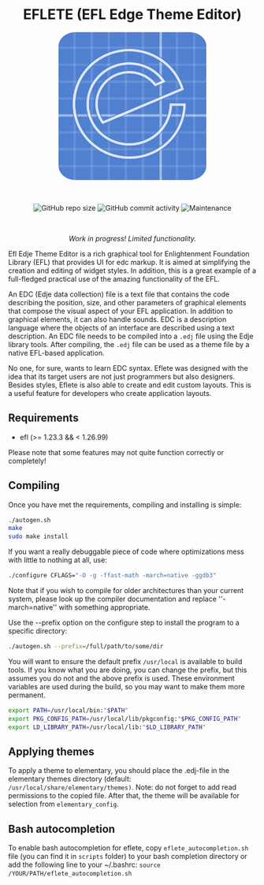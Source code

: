 <h1 align="center">EFLETE (EFL Edge Theme Editor)</h1>

<p align="center">
  <img src="./data/images/eflete.svg" width="300" height="300" border="0"></>
</p>

<br/>
<p align="center">
  <img alt="GitHub repo size" src="https://img.shields.io/github/repo-size/dimmus/eflete?style=for-the-badge">
  <img alt="GitHub commit activity" src="https://img.shields.io/github/commit-activity/w/dimmus/eflete?style=for-the-badge">
  <img alt="Maintenance" src="https://img.shields.io/maintenance/yes/2022?style=for-the-badge">
</p>
<br/>

<p align="center">
  <i>Work in progress! Limited functionality.</i>
</p>

Efl Edje Theme Editor is a rich graphical tool for Enlightenment Foundation Library (EFL) that provides UI for edc markup. It is aimed at simplifying the creation and editing of widget styles. In addition, this is a great example of a full-fledged practical use of the amazing functionality of the EFL.

An EDC (Edje data collection) file is a text file that contains the code describing the position, size, and other parameters of graphical elements that compose the visual aspect of your EFL application. In addition to graphical elements, it can also handle sounds. EDC is a description language where the objects of an interface are described using a text description. An EDC file needs to be compiled into a `.edj` file using the Edje library tools. After compiling, the `.edj` file can be used as a theme file by a native EFL-based application.

No one, for sure, wants to learn EDC syntax. Eflete was designed with the idea that its target users are not just programmers but also designers. Besides styles, Eflete is also able to create and edit custom layouts. This is a useful feature for developers who create application layouts.

## Requirements

   * efl (>= 1.23.3 && < 1.26.99)

Please note that some features may not quite function correctly or
completely!

## Compiling

Once you have met the requirements, compiling and installing is simple:
```sh
./autogen.sh
make
sudo make install
```
If you want a really debuggable piece of code where optimizations mess with little to nothing at all, use:
```sh
./configure CFLAGS="-O -g -ffast-math -march=native -ggdb3"
```
Note that if you wish to compile for older architectures than your current system, please look up the compiler documentation and replace ''-march=native'' with something appropriate.

Use the --prefix option on the configure step to install the program to a specific directory:
```sh
./autogen.sh --prefix=/full/path/to/some/dir
```
You will want to ensure the default prefix `/usr/local` is available to build tools. If you know what you are doing, you can change the prefix, but this assumes you do not and the above prefix is used. These environment variables are used during the build, so you may want to make them more permanent.
```sh
export PATH=/usr/local/bin:"$PATH"
export PKG_CONFIG_PATH=/usr/local/lib/pkgconfig:"$PKG_CONFIG_PATH"
export LD_LIBRARY_PATH=/usr/local/lib:"$LD_LIBRARY_PATH"
```
## Applying themes

To apply a theme to elementary, you should place the .edj-file in the elementary themes directory (default: `/usr/local/share/elementary/themes)`. Note: do not forget to add read permissions to the copied file. After that, the theme will be available for selection from `elementary_config`.

## Bash autocompletion

To enable bash autocompletion for eflete, copy `eflete_autocompletion.sh` file (you can find it in `scripts` folder) to your
bash completion directory or add the following line to your ~/.bashrc:
`source /YOUR/PATH/eflete_autocompletion.sh`
